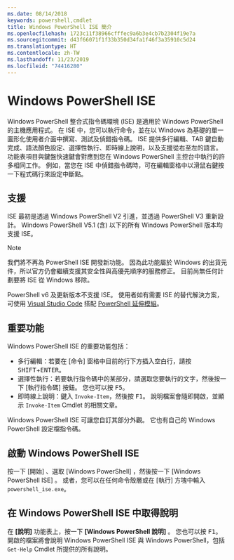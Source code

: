 ```yaml
---
ms.date: 08/14/2018
keywords: powershell,cmdlet
title: Windows PowerShell ISE 簡介
ms.openlocfilehash: 1723c11f38966cfffec9a6b3e4cb7b2304f19e7a
ms.sourcegitcommit: d43f66071f1f33b350d34fa1f46f3a35910c5d24
ms.translationtype: HT
ms.contentlocale: zh-TW
ms.lasthandoff: 11/23/2019
ms.locfileid: "74416280"
---
```

# <a name="the-windows-powershell-ise"></a>Windows PowerShell ISE

Windows PowerShell 整合式指令碼環境 (ISE) 是適用於 Windows PowerShell 的主機應用程式。 在 ISE 中，您可以執行命令，並在以 Windows 為基礎的單一圖形化使用者介面中撰寫、測試及偵錯指令碼。 ISE 提供多行編輯、TAB 鍵自動完成、語法顏色設定、選擇性執行、即時線上說明，以及支援從右至左的語言。 功能表項目與鍵盤快速鍵會對應到您在 Windows PowerShell 主控台中執行的許多相同工作。 例如，當您在 ISE 中偵錯指令碼時，可在編輯窗格中以滑鼠右鍵按一下程式碼行來設定中斷點。

## <a name="support"></a>支援

ISE 最初是透過 Windows PowerShell V2 引進，並透過 PowerShell V3 重新設計。 Windows PowerShell V5.1 (含) 以下的所有 Windows PowerShell 版本均支援 ISE。

> [!NOTE]
> 我們將不再為 PowerShell ISE 開發新功能。 因為此功能屬於 Windows 的出貨元件，所以官方仍會繼續支援其安全性與高優先順序的服務修正。
> 目前尚無任何計劃要將 ISE 從 Windows 移除。
>
> PowerShell v6 及更新版本不支援 ISE。 使用者如有需要 ISE 的替代解決方案，可使用 [Visual Studio Code](https://code.visualstudio.com/) 搭配 [PowerShell 延伸模組](https://marketplace.visualstudio.com/items?itemName=ms-vscode.PowerShell)。

## <a name="key-features"></a>重要功能

Windows PowerShell ISE 的重要功能包括：

- 多行編輯：若要在 [命令] 窗格中目前的行下方插入空白行，請按 <kbd>SHIFT</kbd>+<kbd>ENTER</kbd>。
- 選擇性執行：若要執行指令碼中的某部分，請選取您要執行的文字，然後按一下 [執行指令碼]  按鈕。 您也可以按 <kbd>F5</kbd>。
- 即時線上說明：鍵入 `Invoke-Item`，然後按 <kbd>F1</kbd>。 說明檔案會隨即開啟，並顯示 `Invoke-Item` Cmdlet 的相關文章。

Windows PowerShell ISE 可讓您自訂其部分外觀。 它也有自己的 Windows PowerShell 設定檔指令碼。

## <a name="to-start-the-windows-powershell-ise"></a>啟動 Windows PowerShell ISE

按一下 [開始]  、選取 [Windows PowerShell]  ，然後按一下 [Windows PowerShell ISE]  。
或者，您可以在任何命令殼層或在 [執行] 方塊中輸入 `powershell_ise.exe`。

## <a name="to-get-help-in-the-windows-powershell-ise"></a>在 Windows PowerShell ISE 中取得說明

在 **[說明]** 功能表上，按一下 **[Windows PowerShell 說明]** 。 您也可以按 <kbd>F1</kbd>。 開啟的檔案將會說明 Windows PowerShell ISE 與 Windows PowerShell，包括 `Get-Help` Cmdlet 所提供的所有說明。
